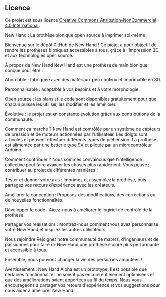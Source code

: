 ## Licence

Ce projet est sous licence [Creative Commons Attribution-NonCommercial 4.0 International](https://creativecommons.org/licenses/by-nc/4.0/).



New Hand : La prothèse bionique open source à imprimer soi-même

Bienvenue sur le dépôt GitHub de New Hand ! Ce projet a pour objectif de rendre les prothèses bioniques accessibles à tous, grâce à l'impression 3D et aux technologies open source.

À propos de New Hand
New Hand est une prothèse de main bionique conçue pour être :

Abordable : fabriquée avec des matériaux peu coûteux et imprimable en 3D.

Personnalisable : adaptable à vos besoins et à votre morphologie.

Open source : les plans et le code sont disponibles gratuitement pour que chacun puisse les utiliser, les modifier et les améliorer.

Évolutive : le projet est en constante évolution grâce aux contributions de la communauté.

Comment ça marche ?
New Hand est contrôlée par un système de capteurs de pression et de moteurs actionnées par l'utilisateur. Les doigts sont articulés et peuvent effectuer différents types de préhension. La prothèse est alimentée par une batterie type 9V et pilotée par un microcontrôleur Arduino.

Comment contribuer ?
Nous sommes convaincus que l'intelligence collective peut faire avancer les choses plus rapidement. Vous pouvez contribuer au projet de différentes manières :

Tester et donner votre avis : Imprimez et assemblez la prothèse, puis partagez vos retours d'expérience avec les créateurs.

Améliorer la conception : Proposez des modifications, des corrections ou de nouvelles fonctionnalités.

Développer le code : Aidez-nous à améliorer le logiciel de contrôle de la prothèse.

Partager vos réalisations : Montrez-nous comment vous avez personnalisé votre New Hand et inspirez les autres utilisateurs.

Nous rejoindre
Rejoignez notre communauté de makers, d'ingénieurs et de passionnés pour faire de New Hand une prothèse encore plus performante et accessible à tous.

Ensemble, nous pouvons changer la vie des personnes amputées !

Avertissement : New Hand Alpha est un prototype. Il est possible que certaines fonctionnalités ne soient pas encore entièrement optimisées et que des améliorations soient apportées au fil du temps.
Nous vous encourageons à partager vos retours d'expérience et vos suggestions pour nous aider à améliorer New Hand.
